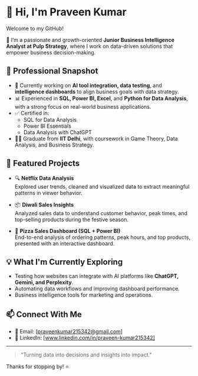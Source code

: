 # 👋 Hi, I'm Praveen Kumar

Welcome to my GitHub!

🎯 I’m a passionate and growth-oriented **Junior Business Intelligence Analyst at Pulp Strategy**, where I work on data-driven solutions that empower business decision-making.

## 💼 Professional Snapshot

- 🧠 Currently working on **AI tool integration, data testing**, and **intelligence dashboards** to align business goals with data strategy.
- 📊 Experienced in **SQL, Power BI, Excel**, and **Python for Data Analysis**, with a strong focus on real-world business applications.
- ✅ Certified in:
  - SQL for Data Analysis
  - Power BI Essentials
  - Data Analysis with ChatGPT
- 🧑‍🎓 Graduate from **IIT Delhi**, with coursework in Game Theory, Data Analysis, and Business Strategy.

## 📂 Featured Projects

- 🔍 **Netflix Data Analysis**  
  Explored user trends, cleaned and visualized data to extract meaningful patterns in viewer behavior.

- 📦 **Diwali Sales Insights**  
  Analyzed sales data to understand customer behavior, peak times, and top-selling products during the festive season.

- 🍕 **Pizza Sales Dashboard (SQL + Power BI)**  
  End-to-end analysis of ordering patterns, peak hours, and top products, presented with an interactive dashboard.

## 💡 What I'm Currently Exploring

- Testing how websites can integrate with AI platforms like **ChatGPT, Gemini, and Perplexity**.
- Automating data workflows and improving dashboard performance.
- Business intelligence tools for marketing and operations.

## 📫 Connect With Me

- 📧 Email: [praveenkumar215342@gmail.com]
- 🔗 LinkedIn: [www.linkedin.com/in/praveen-kumar215342]

---

> "Turning data into decisions and insights into impact."

Thanks for stopping by! ⭐️
